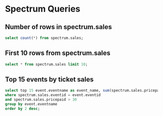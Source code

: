 # Spectrum Queries

## Number of rows in spectrum.sales
```SQL
select count(*) from spectrum.sales;
```

## First 10 rows from spectrum.sales
```SQL
select * from spectrum.sales limit 10;
```

## Top 15 events by ticket sales
```SQL
select top 15 event.eventname as event_name, sum(spectrum.sales.pricepaid) as gross_ticket_sales from spectrum.sales, event
where spectrum.sales.eventid = event.eventid
and spectrum.sales.pricepaid > 30
group by event.eventname
order by 2 desc;
```